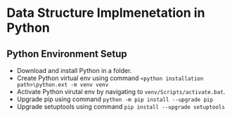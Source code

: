 # Data Structure Implmenetation in Python

## Python Environment Setup
* Download and install Python in a folder.
* Create Python virtual env using command `<python installation path>\python.ext -m venv venv`
* Activate Python virutal env by navigating to `venv/Scripts/activate.bat`.
* Upgrade pip using command `python -m pip install --upgrade pip`
* Upgrade setuptools using command `pip install --upgrade setuptools`

